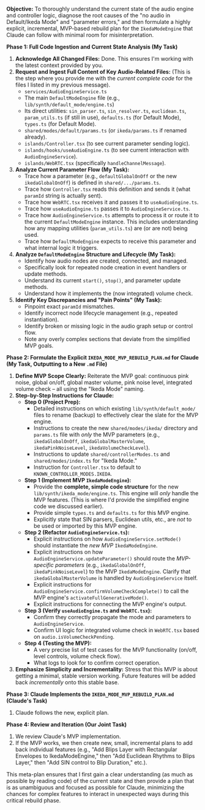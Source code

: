 **Objective:** To thoroughly understand the current state of the audio engine and controller logic, diagnose the root causes of the "no audio in Default/Ikeda Mode" and "parameter errors," and then formulate a highly explicit, incremental, MVP-based rebuild plan for the `IkedaModeEngine` that Claude can follow with minimal room for misinterpretation.

**Phase 1: Full Code Ingestion and Current State Analysis (My Task)**

1.  **Acknowledge All Changed Files:** Done. This ensures I'm working with the latest context provided by you.
2.  **Request and Ingest Full Content of Key Audio-Related Files:** (This is the step where you provide me with the *current complete code* for the files I listed in my previous message).
    *   `services/AudioEngineService.ts`
    *   The main `DefaultModeEngine` file (e.g., `lib/synth/default_mode/engine.ts`)
    *   Its direct utilities: `sin_parser.ts`, `sin_resolver.ts`, `euclidean.ts`, `param_utils.ts` (if still in use), `defaults.ts` (for Default Mode), `types.ts` (for Default Mode).
    *   `shared/modes/default/params.ts` (or `ikeda/params.ts` if renamed already).
    *   `islands/Controller.tsx` (to see current parameter sending logic).
    *   `islands/hooks/useAudioEngine.ts` (to see current interaction with `AudioEngineService`).
    *   `islands/WebRTC.tsx` (specifically `handleChannelMessage`).
3.  **Analyze Current Parameter Flow (My Task):**
    *   Trace how a parameter (e.g., `defaultGlobalOnOff` or the new `ikedaGlobalOnOff`) is defined in `shared/.../params.ts`.
    *   Trace how `Controller.tsx` reads this definition and sends it (what `paramId` string is actually sent).
    *   Trace how `WebRTC.tsx` receives it and passes it to `useAudioEngine.ts`.
    *   Trace how `useAudioEngine.ts` passes it to `AudioEngineService.ts`.
    *   Trace how `AudioEngineService.ts` attempts to process it or route it to the current `DefaultModeEngine` instance. This includes understanding how any mapping utilities (`param_utils.ts`) are (or are not) being used.
    *   Trace how `DefaultModeEngine` expects to receive this parameter and what internal logic it triggers.
4.  **Analyze `DefaultModeEngine` Structure and Lifecycle (My Task):**
    *   Identify how audio nodes are created, connected, and managed.
    *   Specifically look for repeated node creation in event handlers or update methods.
    *   Understand its current `start()`, `stop()`, and parameter update methods.
    *   Understand how it implements the (now integrated) volume check.
5.  **Identify Key Discrepancies and "Pain Points" (My Task):**
    *   Pinpoint exact `paramId` mismatches.
    *   Identify incorrect node lifecycle management (e.g., repeated instantiation).
    *   Identify broken or missing logic in the audio graph setup or control flow.
    *   Note any overly complex sections that deviate from the simplified MVP goals.

**Phase 2: Formulate the Explicit `IKEDA_MODE_MVP_REBUILD_PLAN.md` for Claude (My Task, Outputting to a New `.md` File)**

1.  **Define MVP Scope Clearly:** Reiterate the MVP goal: continuous pink noise, global on/off, global master volume, pink noise level, integrated volume check – all using the "Ikeda Mode" naming.
2.  **Step-by-Step Instructions for Claude:**
    *   **Step 0 (Project Prep):**
        *   Detailed instructions on which existing `lib/synth/default_mode/` files to rename (backup) to effectively clear the slate for the MVP engine.
        *   Instructions to create the new `shared/modes/ikeda/` directory and `params.ts` file with *only* the MVP parameters (e.g., `ikedaGlobalOnOff`, `ikedaGlobalMasterVolume`, `ikedaPinkNoiseLevel`, `ikedaVolumeCheckLevel`).
        *   Instructions to update `shared/controllerModes.ts` and `shared/modes/index.ts` for "Ikeda Mode."
        *   Instruction for `Controller.tsx` to default to `KNOWN_CONTROLLER_MODES.IKEDA`.
    *   **Step 1 (Implement MVP `IkedaModeEngine`):**
        *   Provide the **complete, simple code structure** for the new `lib/synth/ikeda_mode/engine.ts`. This engine will *only* handle the MVP features. (This is where I'd provide the simplified engine code we discussed earlier).
        *   Provide simple `types.ts` and `defaults.ts` for this MVP engine.
        *   Explicitly state that SIN parsers, Euclidean utils, etc., are *not* to be used or imported by this MVP engine.
    *   **Step 2 (Refactor `AudioEngineService.ts`):**
        *   Explicit instructions on how `AudioEngineService.setMode()` should instantiate the *new MVP* `IkedaModeEngine`.
        *   Explicit instructions on how `AudioEngineService.updateParameter()` should route the *MVP-specific parameters* (e.g., `ikedaGlobalOnOff`, `ikedaPinkNoiseLevel`) to the MVP `IkedaModeEngine`. Clarify that `ikedaGlobalMasterVolume` is handled by `AudioEngineService` itself.
        *   Explicit instructions for `AudioEngineService.confirmVolumeCheckComplete()` to call the MVP engine's `activateFullGenerativeMode()`.
        *   Explicit instructions for connecting the MVP engine's output.
    *   **Step 3 (Verify `useAudioEngine.ts` and `WebRTC.tsx`):**
        *   Confirm they correctly propagate the mode and parameters to `AudioEngineService`.
        *   Confirm UI logic for integrated volume check in `WebRTC.tsx` based on `audio.isVolumeCheckPending`.
    *   **Step 4 (Testing the MVP):**
        *   A very precise list of test cases for the MVP functionality (on/off, level controls, volume check flow).
        *   What logs to look for to confirm correct operation.
3.  **Emphasize Simplicity and Incrementality:** Stress that this MVP is about getting a minimal, stable version working. Future features will be added back *incrementally* onto this stable base.

**Phase 3: Claude Implements the `IKEDA_MODE_MVP_REBUILD_PLAN.md` (Claude's Task)**

1.  Claude follows the new, explicit plan.

**Phase 4: Review and Iteration (Our Joint Task)**

1.  We review Claude's MVP implementation.
2.  If the MVP works, we then create new, small, incremental plans to add back individual features (e.g., "Add Blips Layer with Rectangular Envelopes to IkedaModeEngine," then "Add Euclidean Rhythms to Blips Layer," then "Add SIN control to Blip Duration," etc.).

This meta-plan ensures that I first gain a clear understanding (as much as possible by reading code) of the current state and then provide a plan that is as unambiguous and focused as possible for Claude, minimizing the chances for complex features to interact in unexpected ways during this critical rebuild phase.
